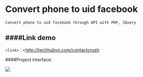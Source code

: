 # Convert phone to uid facebook
`Convert phone to uid facebook through API with PHP, JQuery`

####Link demo
-------------
`<link>` : <http://techhubvn.com/contactcrush

####Project interface:

![](https://i.imgur.com/XuVicWk.png)
